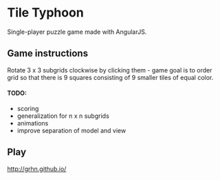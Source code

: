 # Tile Typhoon
Single-player puzzle game made with AngularJS.

## Game instructions
Rotate 3 x 3 subgrids clockwise by clicking them - game goal is to order grid so that there is 9 squares consisting of 9 smaller tiles of equal color.

#### TODO:
+ scoring
+ generalization for n x n subgrids
+ animations
+ improve separation of model and view

## Play
http://grhn.github.io/
